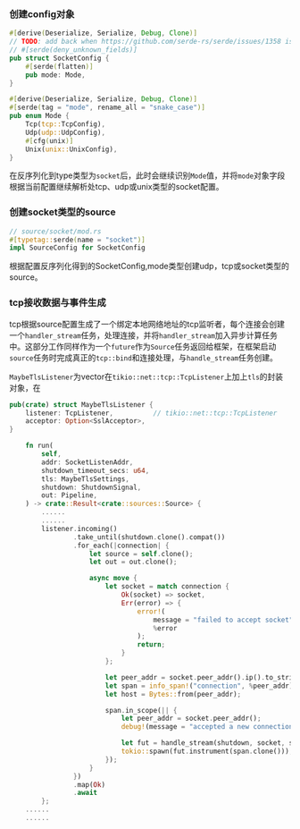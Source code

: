 ### 创建config对象

```rust
#[derive(Deserialize, Serialize, Debug, Clone)]
// TODO: add back when https://github.com/serde-rs/serde/issues/1358 is addressed
// #[serde(deny_unknown_fields)]
pub struct SocketConfig {
    #[serde(flatten)]
    pub mode: Mode,
}

#[derive(Deserialize, Serialize, Debug, Clone)]
#[serde(tag = "mode", rename_all = "snake_case")]
pub enum Mode {
    Tcp(tcp::TcpConfig),
    Udp(udp::UdpConfig),
    #[cfg(unix)]
    Unix(unix::UnixConfig),
}
```

在反序列化到type类型为`socket`后，此时会继续识别`Mode`值，并将`mode`对象字段根据当前配置继续解析处tcp、udp或unix类型的socket配置。



### 创建socket类型的source

```rust
// source/socket/mod.rs
#[typetag::serde(name = "socket")]
impl SourceConfig for SocketConfig
```

根据配置反序列化得到的SocketConfig,mode类型创建udp，tcp或socket类型的source。



### tcp接收数据与事件生成

tcp根据source配置生成了一个绑定本地网络地址的tcp监听者，每个连接会创建一个`handler_stream`任务，处理连接，并将`handler_stream`加入异步计算任务中。这部分工作同样作为一个`future`作为`Source`任务返回给框架，在框架启动`source`任务时完成真正的`tcp::bind`和连接处理，与`handle_stream`任务创建。

`MaybeTlsListener`为vector在`tikio::net::tcp::TcpListener`上加上`tls`的封装对象，在

```rust
pub(crate) struct MaybeTlsListener {
    listener: TcpListener,			// tikio::net::tcp::TcpListener
    acceptor: Option<SslAcceptor>,
}

	fn run(
        self,
        addr: SocketListenAddr,
        shutdown_timeout_secs: u64,
        tls: MaybeTlsSettings,
        shutdown: ShutdownSignal,
        out: Pipeline,
    ) -> crate::Result<crate::sources::Source> {
		......
        ......
		listener.incoming()
                .take_until(shutdown.clone().compat())
                .for_each(|connection| {
                    let source = self.clone();
                    let out = out.clone();

                    async move {
                        let socket = match connection {
                            Ok(socket) => socket,
                            Err(error) => {
                                error!(
                                    message = "failed to accept socket",
                                    %error
                                );
                                return;
                            }
                        };

                        let peer_addr = socket.peer_addr().ip().to_string();
                        let span = info_span!("connection", %peer_addr);
                        let host = Bytes::from(peer_addr);

                        span.in_scope(|| {
                            let peer_addr = socket.peer_addr();
                            debug!(message = "accepted a new connection", %peer_addr);

                            let fut = handle_stream(shutdown, socket, source, tripwire, host, out);
                            tokio::spawn(fut.instrument(span.clone()));
                        });
                    }
                })
                .map(Ok)
                .await
        };
	......
	......
```

